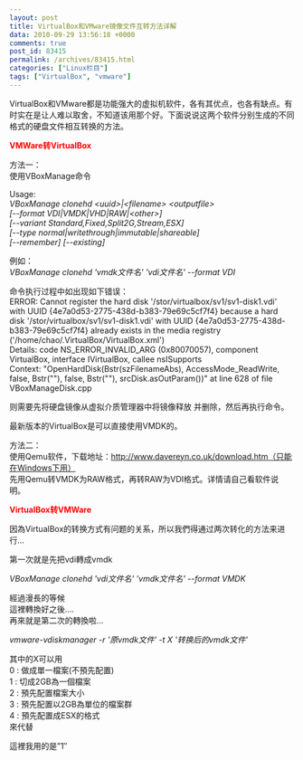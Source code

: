 ```yaml
---
layout: post
title: VirtualBox和VMware镜像文件互转方法详解
data: 2010-09-29 13:56:18 +0000
comments: true
post_id: 83415
permalink: /archives/83415.html
categories: ["Linux栏目"]
tags: ["VirtualBox", "vmware"]
---
```


VirtualBox和VMware都是功能强大的虚拟机软件，各有其优点，也各有缺点。有时实在是让人难以取舍，不知道该用那个好。下面说说这两个软件分别生成的不同格式的硬盘文件相互转换的方法。

<span style="color: #ff0000"><strong>VMWare转VirtualBox </strong></span>

方法一：  
使用VBoxManage命令

Usage:  
<em>VBoxManage clonehd          &lt;uuid&gt;|&lt;filename&gt;   &lt;outputfile&gt;  
[--format VDI|VMDK|VHD|RAW|&lt;other&gt;]  
[--variant Standard,Fixed,Split2G,Stream,ESX]  
[--type normal|writethrough|immutable|shareable]  
[--remember] [--existing]</em>

例如：  
<em>VBoxManage clonehd 'vmdk文件名' 'vdi文件名' --format VDI</em>

命令执行过程中如出现如下错误：  
ERROR: Cannot register the hard disk '/stor/virtualbox/sv1/sv1-disk1.vdi' with UUID {4e7a0d53-2775-438d-b383-79e69c5cf7f4} because a hard disk '/stor/virtualbox/sv1/sv1-disk1.vdi' with UUID {4e7a0d53-2775-438d-b383-79e69c5cf7f4} already exists in the media registry ('/home/chao/.VirtualBox/VirtualBox.xml')  
Details: code NS_ERROR_INVALID_ARG (0x80070057), component VirtualBox, interface IVirtualBox, callee nsISupports  
Context: "OpenHardDisk(Bstr(szFilenameAbs), AccessMode_ReadWrite, false, Bstr(""), false, Bstr(""), srcDisk.asOutParam())" at line 628 of file VBoxManageDisk.cpp

则需要先将硬盘镜像从虚拟介质管理器中将镜像释放 并删除，然后再执行命令。

最新版本的VirtualBox是可以直接使用VMDK的。

方法二：  
使用Qemu软件，下载地址：http://www.davereyn.co.uk/download.htm（只能在Windows下用）  
先用Qemu转VMDK为RAW格式，再转RAW为VDI格式。详情请自己看软件说明。

<span style="color: #ff0000"><strong>VirtualBox转VMWare</strong></span>

因為VirtualBox的转换方式有问题的关系，所以我們得通过两次转化的方法来进行…

第一次就是先把vdi轉成vmdk

<em>VBoxManage clonehd 'vdi文件名' 'vmdk文件名' --format VMDK</em>

經過漫長的等候  
這裡轉換好之後….  
再來就是第二次的轉換啦…  

<em>vmware-vdiskmanager -r '原vmdk文件' -t X '转换后的vmdk文件'</em>

其中的X可以用  
0 : 做成單一檔案(不預先配置)  
1 : 切成2GB為一個檔案  
2 : 預先配置檔案大小  
3 : 預先配置以2GB為單位的檔案群  
4 : 預先配置成ESX的格式  
來代替

這裡我用的是”1″
